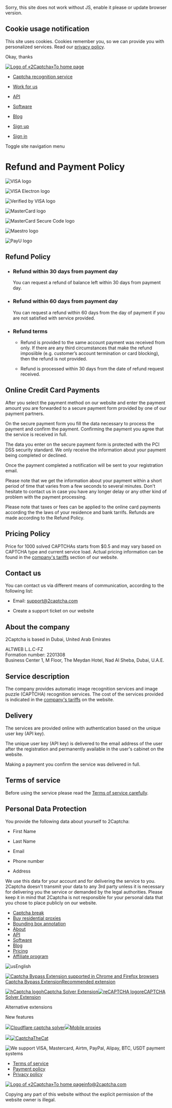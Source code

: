Sorry, this site does not work without JS, enable it please or update browser version.

Cookie usage notification
-------------------------

This site uses cookies. Cookies remember you, so we can provide you with personalized services. Read our [privacy policy](https://2captcha.com/privacy-policy).

Okay, thanks

[![Logo of «2Captcha»](/dist/web/assets/2captcha-DpOqdQcZ.svg)To home page](https://2captcha.com/)

* [Captcha recognition service](https://2captcha.com/for-customer)
* [Work for us](https://2captcha.com/make-money-online)
* [API](https://2captcha.com/2captcha-api)
* [Software](https://2captcha.com/software)
* [Blog](https://2captcha.com/blog)

* [Sign up](https://2captcha.com/auth/register)
* [Sign in](https://2captcha.com/auth/login)

Toggle site navigation menu

Refund and Payment Policy
=========================

![VISA logo](/dist/web/assets/visa-knCh6kat.png)

![VISA Electron logo](/dist/web/assets/visa-electron-BeJdUFOJ.png)

![Verified by VISA logo](/dist/web/assets/verified-by-visa-BlFmZpvM.png)

![MasterCard logo](/dist/web/assets/master-card-BCJakMPW.png)

![MasterCard Secure Code logo](/dist/web/assets/master-card-secure-code-CH74ESYJ.png)

![Maestro logo](/dist/web/assets/maestro-yxbZJg9R.png)

![PayU logo](/dist/web/assets/pay-u-D_zLm60D.png)

Refund Policy
-------------

* ### Refund within 30 days from payment day
    
    You can request a refund of balance left within 30 days from payment day.
    
* ### Refund within 60 days from payment day
    
    You can request a refund within 60 days from the day of payment if you are not satisfied with service provided.
    
* ### Refund terms
    
    * Refund is provided to the same account payment was received from only. If there are any third circumstances that make the refund imposiible (e.g. customer’s account termination or card blocking), then the refund is not provided.
        
    * Refund is processed within 30 days from the date of refund request received.
        

Online Credit Card Payments
---------------------------

After you select the payment method on our website and enter the payment amount you are forwarded to a secure payment form provided by one of our payment partners.

On the secure payment form you fill the data necessary to process the payment and confirm the payment. Confirming the payment you agree that the service is received in full.

The data you enter on the secure payment form is protected with the PCI DSS security standard. We only receive the information about your payment being completed or declined.

Once the payment completed a notification will be sent to your registration email.

Please note that we get the information about your payment within a short period of time that varies from a few seconds to several minutes. Don't hesitate to contact us in case you have any longer delay or any other kind of problem with the payment processing.

Please note that taxes or fees can be applied to the online card payments according the the laws of your residence and bank tarrifs. Refunds are made according to the Refund Policy.

Pricing Policy
--------------

Price for 1000 solved CAPTCHAs starts from $0.5 and may vary based on CAPTCHA type and current service load. Actual pricing information can be found in the [company's tariffs](https://2captcha.com/pricing) section of our website.

Contact us
----------

You can contact us via different means of communication, according to the following list:

* Email: support@2captcha.com
    
* Create a support ticket on our website
    

About the company
-----------------

2Captcha is based in Dubai, United Arab Emirates

ALTWEB L.L.C-FZ  
Formation number: 2201308  
Business Center 1, M Floor, The Meydan Hotel, Nad Al Sheba, Dubai, U.A.E.

Service description
-------------------

The company provides automatic image recognition services and image puzzle (CAPTCHA) recognition services. The cost of the services provided is indicated in the [company's tariffs](https://2captcha.com/pricing) on the website.

Delivery
--------

The services are provided online with authentication based on the unique user key (API key).

The unique user key (API key) is delivered to the email address of the user after the registration and permanently available in the user's cabinet on the website.

Making a payment you confirm the service was delivered in full.

Terms of service
----------------

Before using the service please read the [Terms of service carefully](https://2captcha.com/terms-of-service).

Personal Data Protection
------------------------

You provide the following data about yourself to 2Captcha:

* First Name
    
* Last Name
    
* Email
    
* Phone number
    
* Address
    

We use this data for your account and for delivering the service to you. 2Captcha doesn't transmit your data to any 3rd party unless it is necessary for delivering you the service or demanded by the legal authorities. Please keep it in mind that 2Captcha is not responsible for your personal data that you chose to place publicly on our website.

* [Captcha break](https://2captcha.com/p/break-captcha)
* [Buy residential proxies](https://2captcha.com/proxy/residential-proxies)
* [Bounding box annotation](https://2captcha.com/data/bounding-box)
* [About](https://2captcha.com/about)
* [API](https://2captcha.com/2captcha-api)
* [Software](https://2captcha.com/software)
* [Blog](https://2captcha.com/blog)
* [Pricing](https://2captcha.com/pricing)
* [Affiliate program](https://2captcha.com/affiliate)

![](https://hatscripts.github.io/circle-flags/flags/us.svg "us")English

[![Captcha Bypass Extension supported in Chrome and Firefox browsers](/dist/web/assets/extension-icon-Bwltjtc1.svg)Captcha Bypass ExtensionRecommended extension](https://2captcha.com/captcha-bypass-extension)

[![hCaptcha logo](/dist/web/assets/hcaptcha-Dmr_gM_e.svg)hCaptcha Solver Extension](https://chrome.google.com/webstore/detail/hcaptcha-solver-auto-capt/imgmoeegfjhhmljmphfkjeibkiffcdgl)[![reCAPTCHA logo](/dist/web/assets/recaptcha-c-E0ONrs.svg)reCAPTCHA Solver Extension](https://chrome.google.com/webstore/detail/recaptcha-solver-auto-cap/infdcenbdoibcacogknkjleclhnjdmfh)

Alternative extensions

New features

[![](/dist/web/assets/cloudflare-captcha-solver-CLJmRdnZ.svg)Cloudflare captcha solver](https://2captcha.com/p/cloudflare-turnstile)[![](/dist/web/assets/mobile-proxies-D901ZS36.svg)Mobile proxies](https://2captcha.com/proxy/mobile-proxies)

[![](/dist/web/assets/rating-text-BU2wq90o.svg)![CaptchaTheCat](/dist/web/assets/captchathecat-CfvZqHOc.svg)](https://captchathecat.com/service/2captcha)

![We support VISA, Mastercard, Airtm, PayPal, Alipay, BTC, USDT payment systems](/dist/web/assets/2captcha-payment-systems-Bmk6bQ74.svg)

* [Terms of service](https://2captcha.com/terms-of-service)
* [Payment policy](https://2captcha.com/payment-policy)
* [Privacy policy](https://2captcha.com/privacy-policy)

[![Logo of «2Captcha»](/dist/web/assets/2captcha@2-Bm3tjKes.svg)To home page](https://2captcha.com/)[info@2captcha.com](https://2captcha.com/support)

Copying any part of this website without the explicit permission of the website owner is illegal.